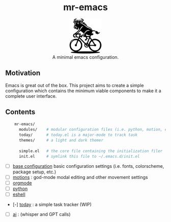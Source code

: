
<div class="header" align="center">

# mr-emacs

<div class="logo">
<p align="center">
<img src="./media/mr-emacs-mascott.png" alt="mr-emacs-mascott.png" width="100px" />
<br>
A minimal emacs configuration.
</p>
</div>

</div>



## Motivation

Emacs is great out of the box. This project aims to create a simple configuration which contains the minimum viable components to make it a complete user interface.

## Contents

``` sh
    mr-emacs/
      modules/    # modular configuration files (i.e. python, motion, etc)
      today/      # today.el is a major-mode to track task
      themes/     # a light and dark themer

      simple.el   # the core file containing the initialization filer
      init.el     # symlink this file to ~/.emacs.d/init.el
```

-   [ ] [base configuration](./mr-simple.el) basic configuration settings (i.e. fonts, colorscheme, package setup, etc.)
-   [ ] [motions](modules/mr-motion.el) : god-mode modal editing and other movement settings
-   [ ] [orgmode](modules/mr-orgmode.el)
-   [ ] [python](modules/mr-python.el)
-   [ ] [eshell](modules/mr-eshell.el)
-   [-] [today](today/today.el) : a simple task tracker (WIP)
-   [ ] [ai](modules/mr-ai.el) : (whisper and GPT calls)
